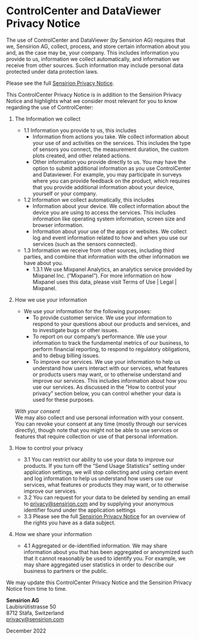 # ControlCenter and DataViewer Privacy Notice

The use of ControlCenter and DataViewer (by Sensirion AG) requires that we, Sensirion AG, collect, process, and store certain information about you and, as the case may be, your company. This includes information you provide to us, information we collect automatically, and information we receive from other sources. Such information may include personal data protected under data protection laws.

Please see the full [Sensirion Privacy Notice](https://sensirion.com/legal-notice/privacy-notice/).

This ControlCenter Privacy Notice is in addition to the Sensirion Privacy Notice and highlights what we consider most relevant for you to know regarding the use of ControlCenter:

1. The Information we collect  
    * 1.1 Information you provide to us, this includes
        - Information from actions you take. We collect information about your use of and activities on the services. This includes the type of sensors you connect, the measurement duration, the custom plots created, and other related actions.
        - Other information you provide directly to us. You may have the option to submit additional information as you use ControlCenter and Dataviewer. For example, you may participate in surveys where you can provide feedback on the product, which requires that you provide additional information about your device, yourself or your company.
    * 1.2 Information we collect automatically, this includes
        - Information about your device. We collect information about the device you are using to access the services. This includes information like operating system information, screen size and browser information.
        - Information about your use of the apps or websites. We collect log and event information related to how and when you use our services (such as the sensors connected).
    * 1.3 Information we receive from other sources, including third parties, and combine that information with the other information we have about you.  
        - 1.3.1 We use Mixpanel Analytics, an analytics service provided by Mixpanel Inc. (“Mixpanel”). For more information on how Mixpanel uses this data, please visit Terms of Use \| Legal \| Mixpanel.

2. How we use your information  
    * We use your information for the following purposes:  
        - To provide customer service. We use your information to respond to your questions about our products and services, and to investigate bugs or other issues.
        - To report on our company’s performance. We use your information to track the fundamental metrics of our business, to perform financial reporting, to respond to regulatory obligations, and to debug billing issues.
        - To improve our services. We use your information to help us understand how users interact with our services, what features or products users may want, or to otherwise understand and improve our services. This includes information about how you use our services. As discussed in the ”How to control your privacy” section below, you can control whether your data is used for these purposes.

    _With your consent_  
    We may also collect and use personal information with your consent. You can revoke your consent at any time (mostly through our services directly), though note that you might not be able to use services or features that require collection or use of that personal information.

3. How to control your privacy  
    * 3.1 You can restrict our ability to use your data to improve our products. If you turn off the “Send Usage Statistics” setting under application settings, we will stop collecting and using certain event and log information to help us understand how users use our services, what features or products they may want, or to otherwise improve our services.  
    * 3.2 You can request for your data to be deleted by sending an email to privacy@sensirion.com and by supplying your anonymous identifier found under the application settings  
    * 3.3 Please see the full [Sensirion Privacy Notice](https://sensirion.com/legal-notice/privacy-notice/) for an overview of the rights you have as a data subject.

4. How we share your information  
    * 4.1 Aggregated or de-identified information. We may share information about you that has been aggregated or anonymized such that it cannot reasonably be used to identify you. For example, we may share aggregated user statistics in order to describe our business to partners or the public.

We may update this ControlCenter Privacy Notice and the Sensirion Privacy Notice from time to time.

**Sensirion AG**  
Laubisrütistrasse 50  
8712 Stäfa, Switzerland  
[privacy@sensirion.com](mailto:privacy@sensirion.com)

December 2022
